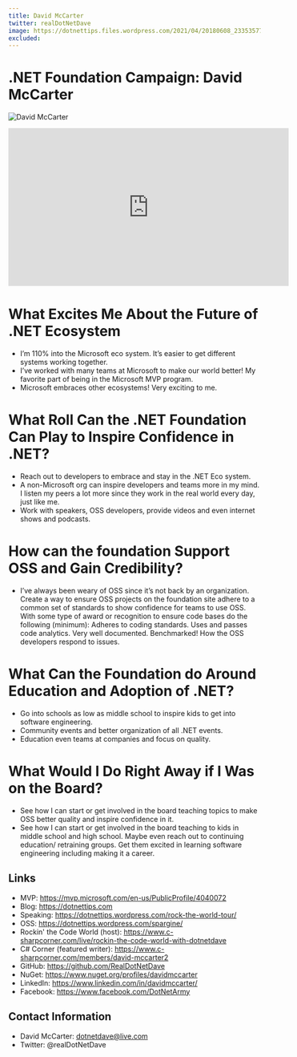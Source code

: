 ```yaml
---
title: David McCarter
twitter: realDotNetDave
image: https://dotnettips.files.wordpress.com/2021/04/20180608_233535771_ios.jpg
excluded:
---
```


# .NET Foundation Campaign: David McCarter
![David McCarter](https://dotnettips.files.wordpress.com/2021/04/20180608_233535771_ios.jpg)

<iframe width="560" height="315" src="https://www.youtube.com/embed/Vpx-ok0fSMQ" title="YouTube video player" frameborder="0" allow="accelerometer; autoplay; clipboard-write; encrypted-media; gyroscope; picture-in-picture" allowfullscreen></iframe>

# What Excites Me About the Future of .NET Ecosystem
* I’m 110% into the Microsoft eco system. It’s easier to get different systems working together.
* I’ve worked with many teams at Microsoft to make our world better! My favorite part of being in the Microsoft MVP program. 
* Microsoft embraces other ecosystems! Very exciting to me.
# What Roll Can the .NET Foundation Can Play to Inspire Confidence in .NET?
* Reach out to developers to embrace and stay in the .NET Eco system.
* A non-Microsoft org can inspire developers and teams more in my mind. I listen my peers a lot more since they work in the real world every day, just like me.
* Work with speakers, OSS developers, provide videos and even internet shows and podcasts.
# How can the foundation Support OSS and Gain Credibility?
* I’ve always been weary of OSS since it’s not back by an organization. Create a way to ensure OSS projects on the foundation site adhere to a common set of standards to show confidence for teams to use OSS. With some type of award or recognition to ensure code bases do the following (minimum): Adheres to coding standards. Uses and passes code analytics. Very well documented. Benchmarked! How the OSS developers respond to issues.
# What Can the Foundation do Around Education and Adoption of .NET?
* Go into schools as low as middle school to inspire kids to get into software engineering.
* Community events and better organization of all .NET events.
* Education even teams at companies and focus on quality.
# What Would I Do Right Away if I Was on the Board?
* See how I can start or get involved in the board teaching topics to make OSS better quality and inspire confidence in it.
* See how I can start or get involved in the board teaching to kids in middle school and high school. Maybe even reach out to continuing education/ retraining groups. Get them excited in learning software engineering including making it a career.

## Links
* MVP: https://mvp.microsoft.com/en-us/PublicProfile/4040072
* Blog: https://dotnettips.com
* Speaking: https://dotnettips.wordpress.com/rock-the-world-tour/
* OSS: https://dotnettips.wordpress.com/spargine/
* Rockin' the Code World (host): https://www.c-sharpcorner.com/live/rockin-the-code-world-with-dotnetdave
* C# Corner (featured writer): https://www.c-sharpcorner.com/members/david-mccarter2
* GitHub: https://github.com/RealDotNetDave
* NuGet: https://www.nuget.org/profiles/davidmccarter
* LinkedIn: https://www.linkedin.com/in/davidmccarter/
* Facebook: https://www.facebook.com/DotNetArmy

## Contact Information
* David McCarter: dotnetdave@live.com
* Twitter: @realDotNetDave
